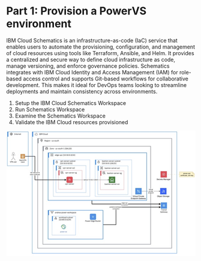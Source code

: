 # Part 1: Provision a PowerVS environment

IBM Cloud Schematics is an infrastructure-as-code (IaC) service that enables users to automate the provisioning, configuration, and management of cloud resources using tools like Terraform, Ansible, and Helm. It provides a centralized and secure way to define cloud infrastructure as code, manage versioning, and enforce governance policies. Schematics integrates with IBM Cloud Identity and Access Management (IAM) for role-based access control and supports Git-based workflows for collaborative development. This makes it ideal for DevOps teams looking to streamline deployments and maintain consistency across environments.

1. Setup the IBM Cloud Schematics Workspace
2. Run Schematics Workspace
3. Examine the Schematics Workspace
4. Validate the IBM Cloud resources provisioned

![image](./architecture.png "Part 1 architecture")
